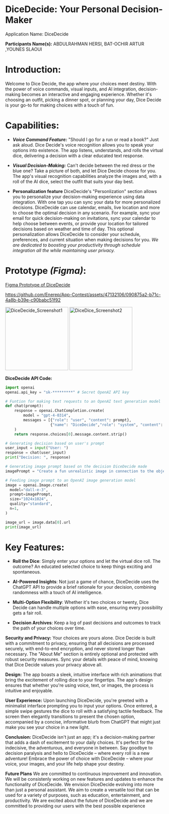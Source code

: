 # DiceDecide: Your Personal Decision-Maker
Application Name: DiceDecide

**Participants Name(s):**
ABDULRAHMAN HERSI, BAT-OCHIR ARTUR ,YOUNES SLAOUI

# Introduction:
Welcome to Dice Decide, the app where your choices meet destiny. With the power of voice commands, visual inputs, and AI integration, decision-making becomes an interactive and engaging experience. Whether it's choosing an outfit, picking a dinner spot, or planning your day, Dice Decide is your go-to for making choices with a touch of fun.

# Capabilities:
* **_Voice Command Feature:_**
"Should I go for a run or read a book?" Just ask aloud. Dice Decide's voice recognition allows you to speak your options into existence. The app listens, understands, and rolls the virtual dice, delivering a decision with a clear educated text response.

* **_Visual Decision-Making:_**
Can't decide between the red dress or the blue one? Take a picture of both, and let Dice Decide choose for you. The app's visual recognition capabilities analyze the images and, with a roll of the AI dice, select the outfit that suits your day best.

* **Personalization feature**
DiceDecide's "Personlization" section allows you to personalize your decision-making experience using data integration. With one tap you can sync your data for more personalized decisions. DiceDecide can use calendar, emails, live location and more to choose the optimal decision in any scenario. For example, sync your email for quick decision-making on invitations, sync your calendar to help choose between events, or provide your location for tailored decisions based on weather and time of day. This optional personalization allows DiceDecide to consider your schedule, preferences, and current situation when making decisions for you.
_We are dedicated to boosting your productivity through schedule integration all the while maintaining user privacy._ 

# Prototype _(Figma)_:
[Figma Prototype of DiceDecide](https://www.figma.com/file/NB4CRy1cHBQgNuOeH00CWF/Dice-Decide?type=design&node-id=0%3A1&mode=design&t=B4ohOpvabfwmjJUl-1)

https://github.com/Enerep/App-Contest/assets/47132106/090875a2-b71c-4a8b-b39e-c90babc51f92    

<img width="200" alt="DiceDecide_Screenshot1" src="https://github.com/Enerep/App-Contest/assets/47132106/768d1f48-5d16-4682-a199-82cbd6de3e91">

<img width="200" alt="DiceDice_Screenshot2" src="https://github.com/Enerep/App-Contest/assets/47132106/72f90c0d-395e-453e-b502-bfb3b2c9ce5a">

**DiceDecide API Code:**
```python
import openai
openai.api_key = "sk-*********" # Secret OpenAI API key

# Funtion for making text requests to an OpenAI text generation model 
def chat(prompt):
    response = openai.ChatCompletion.create(
        model = "gpt-4-0314",
        messages = [{"role": "user", "content": prompt},
                    {"name": "DiceDecide","role": "system", "content": "CONSTRAINTS: If the input is not a prompt for different decisions, respond with a '--' and nothing else. You: The AI powering an app called DiceDecide. Task: Make a decision for the user, choose one of the options they propose. If applicable, base the decision off of logic, otherwise just for fun (a decision must be made). Format: Provide the chosen option (phrase or word). On a new line, a short fun explanation with an emoji if needed."}]
    )
    return response.choices[0].message.content.strip()

# Generating decision based on user's prompt
user_input = input("User: ")
response = chat(user_input)
print("Decision: ", response)

# Generating image prompt based on the decision DiceDecide made
imagePrompt = "Create a fun unrealistic image in connection to the object of this phrase: " + response.split('\n')[0]

# Feeding image prompt to an OpenAI image generation model
image = openai.Image.create(
  model="dall-e-3",
  prompt=imagePrompt,
  size="1024x1024",
  quality="standard",
  n=1,
)

image_url = image.data[0].url
print(image_url)
```
# Key Features:

- **Roll the Dice**: Simply enter your options and let the virtual dice roll. The outcome? An educated selected choice to keep things exciting and spontaneous.
  
- **AI-Powered Insights**: Not just a game of chance, DiceDecide uses the ChatGPT API to provide a brief rationale for your decision, combining randomness with a touch of AI intelligence.
  
- **Multi-Option Flexibility**: Whether it's two choices or twenty, Dice Decide can handle multiple options with ease, ensuring every possibility gets a fair roll.
    
- **Decision Archives**: Keep a log of past decisions and outcomes to track the path of your choices over time.
  
**Security and Privacy:**
Your choices are yours alone. Dice Decide is built with a commitment to privacy, ensuring that all decisions are processed securely, with end-to-end encryption, and never stored longer than necessary. The "About Me" section is entirely optional and protected with robust security measures. Sync your details with peace of mind, knowing that Dice Decide values your privacy above all.

**Design:**
The app boasts a sleek, intuitive interface with rich animations that bring the excitement of rolling dice to your fingertips. The app's design ensures that whether you're using voice, text, or images, the process is intuitive and enjoyable.

**User Experience:**
Upon launching DiceDecide, you're greeted with a minimalist interface prompting you to input your options. Once entered, a simple swipe gestures the dice to roll with a satisfying tactile feedback. The screen then elegantly transitions to present the chosen option, accompanied by a concise, informative blurb from ChatGPT that might just make you see your choice in a new light.

**Conclusion:**
DiceDecide isn't just an app; it's a decision-making partner that adds a dash of excitement to your daily choices. It's perfect for the indecisive, the adventurous, and everyone in between. Say goodbye to decision paralysis and hello to DiceDecide – where every roll is a new adventure! Embrace the power of choice with DiceDecide – where your voice, your images, and your life help shape your destiny.

**Future Plans**
We are committed to continuous improvement and innovation. We will be consistenly working on new features and updates to enhance the functionality of DiceDecide. We envision DiceDecide evolving into more than just a personal assistant. We aim to create a versatile tool that can be used for a variety of purposes, such as education, entertainment, and productivity. We are excited about the future of DiceDecide and we are committed to providing our users with the best possible experience
